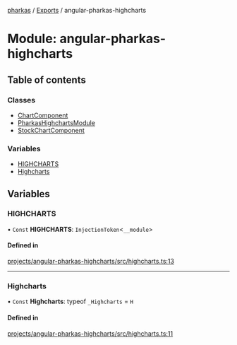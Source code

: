 [pharkas](../README.md) / [Exports](../modules.md) / angular-pharkas-highcharts

# Module: angular-pharkas-highcharts

## Table of contents

### Classes

- [ChartComponent](../classes/angular_pharkas_highcharts.ChartComponent.md)
- [PharkasHighchartsModule](../classes/angular_pharkas_highcharts.PharkasHighchartsModule.md)
- [StockChartComponent](../classes/angular_pharkas_highcharts.StockChartComponent.md)

### Variables

- [HIGHCHARTS](angular_pharkas_highcharts.md#highcharts)
- [Highcharts](angular_pharkas_highcharts.md#highcharts-1)

## Variables

### HIGHCHARTS

• `Const` **HIGHCHARTS**: `InjectionToken`<`__module`\>

#### Defined in

[projects/angular-pharkas-highcharts/src/highcharts.ts:13](https://github.com/WorldMaker/angular-pharkas/blob/f88bfa3/projects/angular-pharkas-highcharts/src/highcharts.ts#L13)

___

### Highcharts

• `Const` **Highcharts**: typeof `_Highcharts` = `H`

#### Defined in

[projects/angular-pharkas-highcharts/src/highcharts.ts:11](https://github.com/WorldMaker/angular-pharkas/blob/f88bfa3/projects/angular-pharkas-highcharts/src/highcharts.ts#L11)
